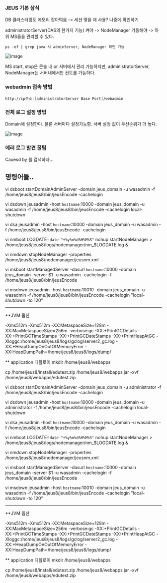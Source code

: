 ### JEUS 기본 상식

DB 클러스터링도 메모리 잡아먹음 -> 세션 맺을 때 사용? 나중에 확인하기

administratorServer(DAS의 한가지 기능) 켜야 -> NodeManager 기동해야 -> 하위 MS들을 관리할 수 있다.

```
ps -ef | grep java 시 adminServer, NodeManager 확인 가능
```

![image](https://user-images.githubusercontent.com/38831314/143993770-c9ea185b-bd6f-446c-b166-69732afaa5e2.png)


MS start, stop은 콘솔 내 or 서버에서 관리 가능하지만, administratorServer, NodeManager는 서버내에서만 컨트롤 가능하다.

### webadmin 접속 방법

```
http://ip주소:[administratorServer Base Port]/webadmin
```

### 전체 로그 설정 방법

Domain에 설정한다. 물룬 서버마다 설정가능함. 서버 설정 값이 우선순위가 더 높다.

![image](https://user-images.githubusercontent.com/38831314/144006623-7b3a41b6-801e-4296-87fa-45bb54c59c81.png)

### 에러 로그 발견 꿀팁

Cauesd by 를 검색하자...


## 명령어들..

vi dsboot
startDomainAdminServer -domain jeus_domain -u wasadmin -f /home/jeus8/jeus8/bin/jeusEncode  -cachelogin

vi dsdown
jeusadmin -host `hostname`:10000 -domain jeus_domain -u wasadmin -f /home/jeus8/jeus8/bin/jeusEncode -cachelogin local-shutdown

vi dsa
jeusadmin -host `hostname`:10000 -domain jeus_domain -u wasadmin -f /home/jeus8/jeus8/bin/jeusEncode -cachelogin

vi nmboot
LOGDATE=`date "+%y%m%d%H%M%S"`
nohup startNodeManager > /home/jeus8/jeus8/logs/nodemanager/nm_$LOGDATE.log &

vi nmdown
stopNodeManager -properties /home/jeus8/jeus8/nodemanager/jeusnm.xml

vi msboot
startManagedServer -dasurl `hostname`:10000 -domain jeus_domain -server $1  -u wasadmin –cachelogin –f /home/jeus8/jeus8/bin/jeusEncode

vi msdown
jeusadmin -host `hostname`:10010 -domain jeus_domain -u wasadmin -f /home/jeus8/jeus8/bin/jeusEncode -cachelogin "local-shutdown -to 120"

---

**JVM 옵션

-Xms512m -Xmx512m -XX:MetaspaceSize=128m -XX:MaxMetaspaceSize=256m
-verbose:gc
-XX:+PrintGCDetails -XX:+PrintGCTimeStamps -XX:+PrintGCDateStamps -XX:+PrintHeapAtGC
-Xloggc:/home/jeus8/jeus8/logs/gclog/server2_gc.log
-XX:+HeapDumpOnOutOfMemoryError
-XX:HeapDumpPath=/home/jeus8/jeus8/logs/dump/


**  application 디플로이
mkdir /home/jeus8/webapps


cp /home/jeus8/install/edutest.zip /home/jeus8/webapps
jar -xvf /home/jeus8/webapps/edutest.zip


vi dsboot
startDomainAdminServer -domain jeus_domain -u administrator -f /home/jeus8/jeus8/bin/jeusEncode  -cachelogin

vi dsdown
jeusadmin -host `hostname`:10000 -domain jeus_domain -u administrator -f /home/jeus8/jeus8/bin/jeusEncode -cachelogin local-shutdown

vi dsa
jeusadmin -host `hostname`:10000 -domain jeus_domain -u wasadmin -f /home/jeus8/jeus8/bin/jeusEncode -cachelogin

vi nmboot
LOGDATE=`date "+%y%m%d%H%M%S"`
nohup startNodeManager > /home/jeus8/jeus8/logs/nodemanager/nm_$LOGDATE.log &

vi nmdown
stopNodeManager -properties /home/jeus8/jeus8/nodemanager/jeusnm.xml

vi msboot
startManagedServer -dasurl `hostname`:10000 -domain jeus_domain -server $1  -u wasadmin –cachelogin –f /home/jeus8/jeus8/bin/jeusEncode

vi msdown
jeusadmin -host `hostname`:10010 -domain jeus_domain -u wasadmin -f /home/jeus8/jeus8/bin/jeusEncode -cachelogin "local-shutdown -to 120"

---

**JVM 옵션

-Xms512m -Xmx512m -XX:MetaspaceSize=128m -XX:MaxMetaspaceSize=256m
-verbose:gc
-XX:+PrintGCDetails -XX:+PrintGCTimeStamps -XX:+PrintGCDateStamps -XX:+PrintHeapAtGC
-Xloggc:/home/jeus8/jeus8/logs/gclog/server2_gc.log
-XX:+HeapDumpOnOutOfMemoryError
-XX:HeapDumpPath=/home/jeus8/jeus8/logs/dump/


**  application 디플로이
mkdir /home/jeus8/webapps


cp /home/jeus8/install/edutest.zip /home/jeus8/webapps
jar -xvf /home/jeus8/webapps/edutest.zip
